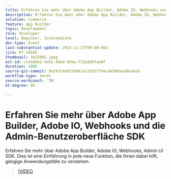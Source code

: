 ```yaml
---
title: Erfahren Sie mehr über Adobe App Builder, Adobe IO, Webhooks und die Admin-Benutzeroberfläche SDK
description: Erfahren Sie mehr über Adobe App Builder, Adobe IO, Webhooks, Admin UI SDK.  Dies ist eine Einführung in jede neue Funktion, die Ihnen dabei hilft, gängige Anwendungsfälle zu verstehen.
solution: Commerce
feature: App Builder
topic: Development
role: Developer
level: Beginner, Intermediate
doc-type: Event
last-substantial-update: 2023-11-27T00:00:00Z
jira: KT-14565
thumbnail: 3425805.jpeg
exl-id: ccdab0b2-5eba-4dad-95ee-f32e8407ae0f
duration: 2085
source-git-commit: 9a297cda953d4414131657f9ac84580aea0eabeb
workflow-type: tm+mt
source-wordcount: '76'
ht-degree: 0%

---
```


# Erfahren Sie mehr über Adobe App Builder, Adobe IO, Webhooks und die Admin-Benutzeroberfläche SDK

Erfahren Sie mehr über Adobe App Builder, Adobe IO, Webhooks, Admin UI SDK.  Dies ist eine Einführung in jede neue Funktion, die Ihnen dabei hilft, gängige Anwendungsfälle zu verstehen.

>[!VIDEO](https://video.tv.adobe.com/v/3425805/?learn=on)
